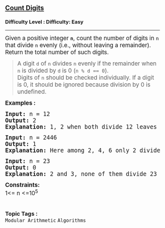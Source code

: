 <h2><a href="https://www.geeksforgeeks.org/problems/count-digits5716/1?page=2&difficulty=Easy&sortBy=submissions">Count Digits</a></h2><h3>Difficulty Level : Difficulty: Easy</h3><hr><div class="problems_problem_content__Xm_eO"><p><span style="font-size: 14pt;">Given a positive integer <strong><code>n</code></strong>, count the number of digits in <code>n</code> that divide <code>n</code> evenly (i.e., without leaving a remainder). Return the total number of such digits.</span></p>
<blockquote>
<p><span style="font-size: 14pt;">A digit <code>d</code> of <code>n</code> divides <code>n</code> evenly if the remainder when <code>n</code> is divided by <code>d</code> is 0 (<code>n % d == 0</code>).</span><br><span style="font-size: 14pt;">Digits of <code>n</code> should be checked individually. If a digit is 0, it should be ignored because division by 0 is undefined.</span></p>
</blockquote>
<p><span style="font-size: 14pt;"><strong>Examples :</strong></span></p>
<pre><span style="font-size: 14pt;"><strong>Input: </strong>n = 12<strong>
Output: </strong>2<strong>
Explanation: </strong>1, 2 when both divide 12 leaves remainder 0.<br></span></pre>
<pre><span style="font-size: 14pt;"><strong>Input: </strong>n = 2446<strong>
Output: </strong>1<strong>
Explanation: </strong>Here among 2, 4, 6 only 2 divides 2446 evenly while 4 and 6 do not.</span></pre>
<pre><span style="font-size: 14pt;"><strong>Input: </strong>n = 23<strong>
Output: </strong>0<strong>
Explanation: </strong>2 and 3, none of them divide 23 evenly.
</span></pre>
<p><span style="font-size: 14pt;"><strong>Constraints:</strong><br>1&lt;= n &lt;=10<sup>5</sup></span></p></div><br><p><span style=font-size:18px><strong>Topic Tags : </strong><br><code>Modular Arithmetic</code>&nbsp;<code>Algorithms</code>&nbsp;